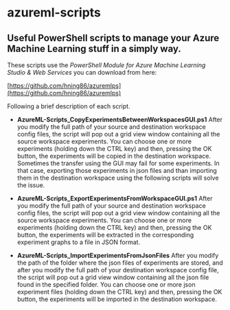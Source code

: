 # azureml-scripts
## Useful PowerShell scripts to manage your Azure Machine Learning stuff in a simply way.

These scripts use the *PowerShell Module for Azure Machine Learning Studio & Web Services* you can download from here:

[https://github.com/hning86/azuremlps](https://github.com/hning86/azuremlps)

Following a brief description of each script.



* **AzureML-Scripts_CopyExperimentsBetweenWorkspacesGUI.ps1**
After you modify the full path of your source and destination workspace config files, the script will pop out a grid view window containing all the source workspace experiments. You can choose one or more experiments (holding down the CTRL key) and then, pressing the OK button, the experiments will be copied in the destination workspace.
Sometimes the transfer using the GUI may fail for some experiments. In that case, exporting those experiments in json files and than importing them in the destination workspace using the following scripts will solve the issue.

* **AzureML-Scripts_ExportExperimentsFromWorkspaceGUI.ps1**
After you modify the full path of your source and destination workspace config files, the script will pop out a grid view window containing all the source workspace experiments. You can choose one or more experiments (holding down the CTRL key) and then, pressing the OK button, the experiments will be extracted in the corresponding experiment graphs to a file in JSON format.

* **AzureML-Scripts_ImportExperimentsFromJsonFiles**
After you modify the path of the folder where the json files of experiments are stored, and after you modify the full path of your destination workspace config file, the script will pop out a grid view window containing all the json file found in the specified folder. You can choose one or more json experiment files (holding down the CTRL key) and then, pressing the OK button, the experiments will be imported in the destination workspace.

